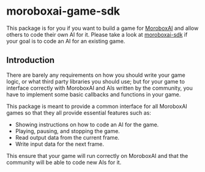 # moroboxai-game-sdk

This package is for you if you want to build a game for [MoroboxAI](https://github.com/moroboxai/moroboxai) and allow others to code their own AI for it.
Please take a look at [moroboxai-sdk](https://github.com/moroboxai/moroboxai-sdk) if your goal is to code an AI for an existing game.

## Introduction

There are barely any requirements on how you should write your game logic, or what third party libraries you should use; but for your game to interface
correctly with MoroboxAI and AIs written by the community, you have to implement some basic callbacks and functions in your game.

This package is meant to provide a common interface for all MoroboxAI games so that they all provide essential features such as:

  * Showing instructions on how to code an AI for the game.
  * Playing, pausing, and stopping the game.
  * Read output data from the current frame.
  * Write input data for the next frame.

This ensure that your game will run correctly on MoroboxAI and that the community will be able to code new AIs for it.
